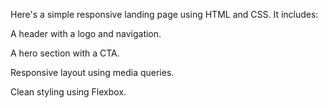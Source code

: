 Here's a simple responsive landing page using HTML and CSS. It includes:

A header with a logo and navigation.

A hero section with a CTA.

Responsive layout using media queries.

Clean styling using Flexbox.
